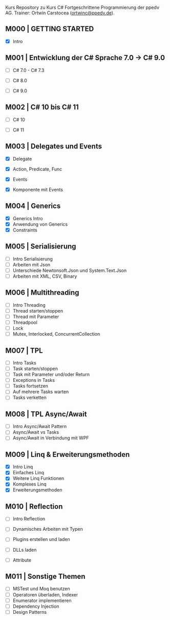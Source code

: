 Kurs Repository zu Kurs C# Fortgeschrittene Programmierung der ppedv AG. Trainer: Ortwin Carstocea (ortwinc@ppedv.de). 

## M000 | GETTING STARTED
- [x] Intro

## M001 | Entwicklung der C# Sprache 7.0 -> C# 9.0

- [ ] C# 7.0 - C# 7.3
- [ ] C# 8.0
- [ ] C# 9.0


## M002 | C# 10 bis C# 11

- [ ] C# 10
- [ ] C# 11


## M003 | Delegates und Events

- [x] Delegate
- [x] Action, Predicate, Func
- [x] Events
- [x] Komponente mit Events


## M004 | Generics

- [x] Generics Intro
- [x] Anwendung von Generics
- [x] Constraints

## M005 | Serialisierung

- [ ] Intro Serialisierung
- [ ] Arbeiten mit Json
- [ ] Unterschiede Newtonsoft.Json und System.Text.Json
- [ ] Arbeiten mit XML, CSV, Binary

## M006 | Multithreading

- [ ] Intro Threading
- [ ] Thread starten/stoppen
- [ ] Thread mit Parameter
- [ ] Threadpool
- [ ] Lock
- [ ] Mutex, Interlocked, ConcurrentCollection

## M007 | TPL

- [ ] Intro Tasks
- [ ] Task starten/stoppen
- [ ] Task mit Parameter und/oder Return
- [ ] Exceptions in Tasks
- [ ] Tasks fortsetzen
- [ ] Auf mehrere Tasks warten
- [ ] Tasks verketten

## M008 | TPL Async/Await

- [ ] Intro Async/Await Pattern
- [ ] Async/Await vs Tasks
- [ ] Async/Await in Verbindung mit WPF

## M009 | Linq & Erweiterungsmethoden

- [x] Intro Linq
- [x] Einfaches Linq
- [x] Weitere Linq Funktionen
- [x] Komplexes Linq
- [x] Erweiterungsmethoden

## M010 | Reflection

- [ ] Intro Reflection
- [ ] Dynamisches Arbeiten mit Typen
- [ ] Plugins erstellen und laden
- [ ] DLLs laden
- [ ] Attribute


## M011 | Sonstige Themen

- [ ] MSTest und Moq benutzen
- [ ] Operatoren überladen, Indexer
- [ ] Enumerator implementieren
- [ ] Dependency Injection
- [ ] Design Patterns